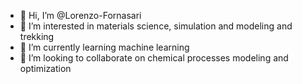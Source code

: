 - 👋 Hi, I’m @Lorenzo-Fornasari
- 👀 I’m interested in materials science, simulation and modeling and trekking
- 🌱 I’m currently learning machine learning
- 💞️ I’m looking to collaborate on chemical processes modeling and optimization
 

<!---
Lorenzo-Fornasari/Lorenzo-Fornasari is a ✨ special ✨ repository because its `README.md` (this file) appears on your GitHub profile.
You can click the Preview link to take a look at your changes.
--->
